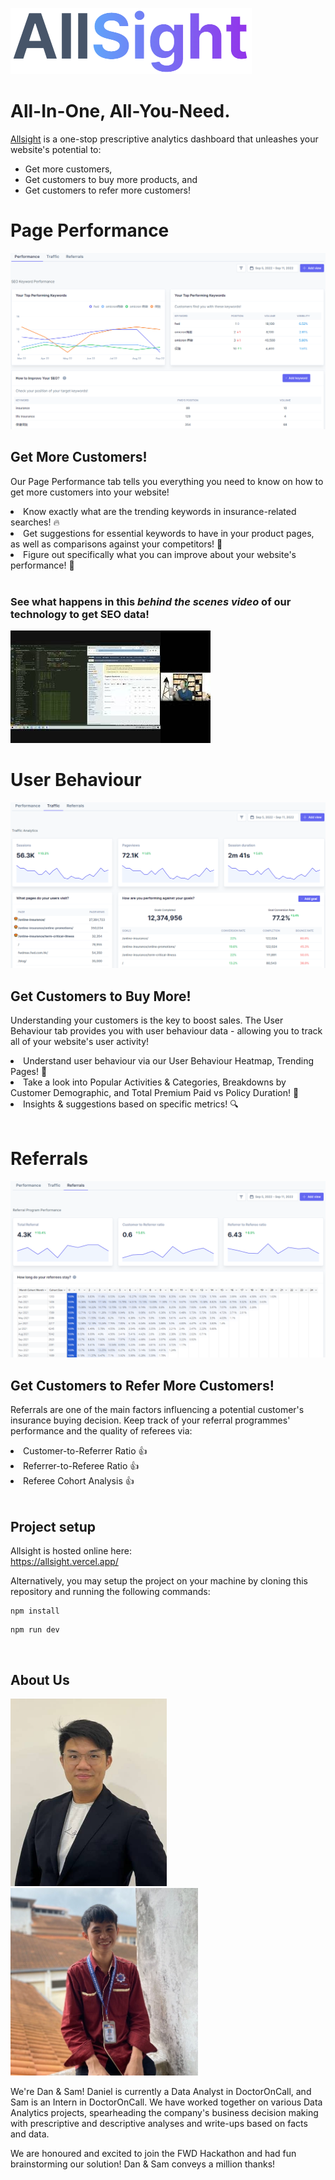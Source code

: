 [![Allsight](src/images/allsight.png)](https://allsight.vercel.app/)

# All-In-One, All-You-Need.

[Allsight](https://allsight.vercel.app/) is a one-stop prescriptive analytics dashboard that unleashes your website's potential to:
- Get more customers,
- Get customers to buy more products, and
- Get customers to refer more customers!

# Page Performance
![Page Performance Tab](src/images/performance.png)
## Get More Customers!
Our Page Performance tab tells you everything you need to know on how to get more customers into your website! <br>
<li>Know exactly what are the trending keywords in insurance-related searches! 🔥</li>
<li>Get suggestions for essential keywords to have in your product pages, as well as comparisons against your competitors! 💪</li> 
<li>Figure out specifically what you can improve about your website's performance! 💯</li>
<br>

### See what happens in this *behind the scenes video* of our technology to get SEO data! <br>
[![Allsight SEO Scraper](src/images/allsightthumbnail.jpg)](https://www.youtube.com/watch?v=l2k4eF6ufEQ)

# User Behaviour
![User Behaviour Tab](src/images/traffic.png)


## Get Customers to Buy More!

Understanding your customers is the key to boost sales. The User Behaviour tab provides you with user behaviour data - allowing you to track all of your website's user activity!
<li>Understand user behaviour via our User Behaviour Heatmap, Trending Pages! 👀</li>
<li>Take a look into Popular Activities & Categories, Breakdowns by Customer Demographic, and Total Premium Paid vs Policy Duration! 👬</li>
<li>Insights & suggestions based on specific metrics! 🔍</li>
<br>

# Referrals
![Referral Tab](src/images/referral.png)

## Get Customers to Refer More Customers!

Referrals are one of the main factors influencing a potential customer's insurance buying decision. Keep track of your referral programmes' performance and the quality of referees via:
<li>Customer-to-Referrer Ratio 👍</li>
<li>Referrer-to-Referee Ratio 👍</li>
<li>Referee Cohort Analysis 👍</li>
<br>

## Project setup

Allsight is hosted online here: <br>
https://allsight.vercel.app/

Alternatively, you may setup the project on your machine by cloning this repository and running the following commands:
```
npm install
```
```
npm run dev
```
<br>

## About Us
<img src="src\images\dan.jpeg"  width="250" height="300"> <img src="src\images\sam.jpeg"  width="300" height="300">

We're Dan & Sam! Daniel is currently a Data Analyst in DoctorOnCall, and Sam is an Intern in DoctorOnCall. We have worked together on various Data Analytics projects, spearheading the company's business decision making with prescriptive and descriptive analyses and write-ups based on facts and data. 

We are honoured and excited to join the FWD Hackathon and had fun brainstorming our solution! Dan & Sam conveys a million thanks!
